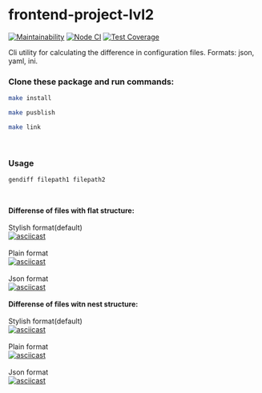 # frontend-project-lvl2
[![Maintainability](https://api.codeclimate.com/v1/badges/d610a6ad463e029cd28b/maintainability)](https://codeclimate.com/github/MariaChumerina/frontend-project-lvl2/maintainability)
[![Node CI](https://github.com/MariaChumerina/frontend-project-lvl2/workflows/Node%20CI/badge.svg)](https://github.com/MariaChumerina/frontend-project-lvl2/actions)
[![Test Coverage](https://api.codeclimate.com/v1/badges/d610a6ad463e029cd28b/test_coverage)](https://codeclimate.com/github/MariaChumerina/frontend-project-lvl2/test_coverage)

Cli utility for calculating the difference in configuration files. Formats: json, yaml, ini.
<br/>
<h3>Clone these package and run commands:</h3>

```sh
make install
```

```sh
make pusblish
```

```sh
make link
```
<br/>
<h3>Usage</h3>

```sh
gendiff filepath1 filepath2
```
<br/>

<b>Differense of files with flat structure:</b><br/>
<br/>
Stylish format(default)<br/>
[![asciicast](https://asciinema.org/a/0nXcGKbnBEX1yn8nko7PgszSr.svg)](https://asciinema.org/a/0nXcGKbnBEX1yn8nko7PgszSr) <br/>
<br/>
Plain format<br/>
[![asciicast](https://asciinema.org/a/PPRpRJtINLZ9tOqdnD2cLJBlU.svg)](https://asciinema.org/a/PPRpRJtINLZ9tOqdnD2cLJBlU) <br/>
<br/>
Json format<br/>
[![asciicast](https://asciinema.org/a/xQ67KUK4SfH1yTDOxj97Klz5V.svg)](https://asciinema.org/a/xQ67KUK4SfH1yTDOxj97Klz5V) <br/>
<br/>
<b>Differense of files witn nest structure:</b><br/>
<br/>
Stylish format(default)<br/>
[![asciicast](https://asciinema.org/a/6sTwuA2ZYJeYSGnacuF0dYfGb.svg)](https://asciinema.org/a/6sTwuA2ZYJeYSGnacuF0dYfGb) <br/>
<br/>
Plain format<br/>
[![asciicast](https://asciinema.org/a/ynj0doQQ2pWqerk9bDNrTIcNT.svg)](https://asciinema.org/a/ynj0doQQ2pWqerk9bDNrTIcNT) <br/>
<br/>
Json format<br/>
[![asciicast](https://asciinema.org/a/Ifn6NA8MtNulXkBa1CPkWumxV.svg)](https://asciinema.org/a/Ifn6NA8MtNulXkBa1CPkWumxV) <br/>


